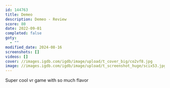 ```yaml
---
id: 144763
title: Demeo
description: Demeo - Review
score: 80
date: 2022-09-01
completed: false
goty:
  - ""
modified_date: 2024-08-16
screenshots: []
videos: []
cover: //images.igdb.com/igdb/image/upload/t_cover_big/co2vf8.jpg
image: //images.igdb.com/igdb/image/upload/t_screenshot_huge/scix53.jpg
---
```

Super cool vr game with so much flavor